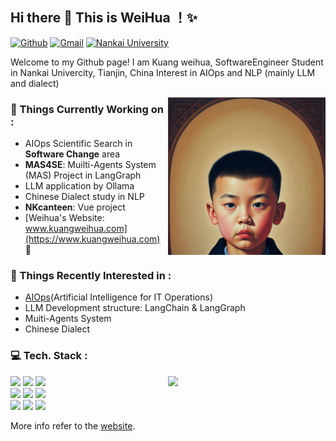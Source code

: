 <!--
**waywooKwong/waywooKwong** is a ✨ _special_ ✨ repository because its `README.md` (this file) appears on your GitHub profile.

Here are some ideas to get you started:

- 🔭 I’m currently working on ...
- 🌱 I’m currently learning ...
- 👯 I’m looking to collaborate on ...
- 🤔 I’m looking for help with ...
- 💬 Ask me about ...
- 📫 How to reach me: ...
- 😄 Pronouns: ...
- ⚡ Fun fact: ...
-->

## Hi there 👋 This is WeiHua ！✨ 
 
 
[![Github](https://img.shields.io/badge/-Github-000?style=flat&logo=Github&logoColor=white)](https://github.com/waywooKwong)
[![Gmail](https://img.shields.io/badge/-Gmail-c14438?style=flat&logo=Gmail&logoColor=white)](w00wayKwong@gmail.com)
[![Nankai University](https://img.shields.io/badge/Nankai%20Uni.%20Mail-7E0C6E?style=flat&logoColor=white)](mailto:2211992@mail.nankai.edu.cn)

 
Welcome to my Github page! 
I am Kuang weihua, SoftwareEngineer Student in Nankai Univercity, Tianjin, China
Interest in AIOps and NLP (mainly LLM and dialect)
 
<img align="right" alt="img" src="https://github.com/waywooKwong/waywooKwong/blob/main/assets/ai-boy.png" width="50%" height="auto" />
 
 
### 🔭 Things Currently Working on : 
- AIOps Scientific Search in **Software Change** area
- **MAS4SE**: Muilti-Agents System (MAS) Project in LangGraph
- LLM application by Ollama
- Chinese Dialect study in NLP
- **NKcanteen**: Vue project
- [Weihua's Website: www.kuangweihua.com](https://www.kuangweihua.com) 🚀 
 
### 🌱 Things Recently Interested in : 
- [AIOps](https://nkcs.iops.ai/)(Artificial Intelligence for IT Operations)
- LLM Development structure: LangChain & LangGraph
- Muiti-Agents System 
- Chinese Dialect

### :computer: Tech. Stack : 
<p>
<img width="50%" align="right" src="https://github-readme-stats.vercel.app/api?username=zhanglina94&show_icons=true&hide_border=true" />
<code><img width="10%" src="https://www.vectorlogo.zone/logos/ubuntu/ubuntu-ar21.svg"></code>
<code><img width="10%" src="https://www.vectorlogo.zone/logos/python/python-ar21.svg"></code>
<code><img width="10%" src="https://www.vectorlogo.zone/logos/tensorflow/tensorflow-ar21.svg"></code>
<br />
<code><img width="10%" src="https://www.vectorlogo.zone/logos/git-scm/git-scm-ar21.svg"></code>
<code><img width="10%" src="https://www.vectorlogo.zone/logos/virtualbox/virtualbox-ar21.svg"></code>
<code><img width="10%" src="https://www.vectorlogo.zone/logos/visualstudio_code/visualstudio_code-ar21.svg"></code>
<br />
<code><img width="10%" src="https://www.vectorlogo.zone/logos/reactjs/reactjs-ar21.svg"></code>
<code><img width="10%" src="https://www.vectorlogo.zone/logos/w3_css/w3_css-ar21.svg"></code>
<code><img width="10%" src="https://www.vectorlogo.zone/logos/broccolijs/broccolijs-ar21.svg"></code>
</p>

More info refer to the [website](https://www.kuangweihua.com).
